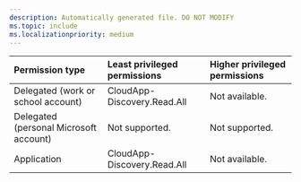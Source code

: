```yaml
---
description: Automatically generated file. DO NOT MODIFY
ms.topic: include
ms.localizationpriority: medium
---
```


|Permission type|Least privileged permissions|Higher privileged permissions|
|:---|:---|:---|
|Delegated (work or school account)|CloudApp-Discovery.Read.All|Not available.|
|Delegated (personal Microsoft account)|Not supported.|Not supported.|
|Application|CloudApp-Discovery.Read.All|Not available.|


